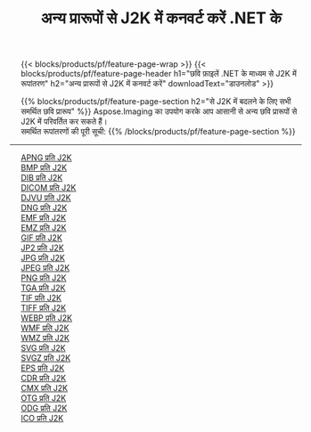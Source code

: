 ﻿---
title: अन्य प्रारूपों से J2K में कनवर्ट करें .NET के 
weight: 3920
url: /hi/net/conversion/to/j2k 
lang: hi
langdirlevel: 2
locales: zh-hans,ja,it,ru,de,es,fr,nl,id,lt,pl,pt,vi,tr,ko,zh-hant,ar,hi,th,sv,cs,uk,he
description: Aspose.Imaging का उपयोग करके आप अन्य प्रारूपों से J2K में आसानी से रूपांतरित कर सकते हैं
---

{{< blocks/products/pf/feature-page-wrap >}}
{{< blocks/products/pf/feature-page-header h1="छवि फ़ाइलें .NET के माध्यम से J2K में रूपांतरण" h2="अन्य प्रारूपों से J2K में कनवर्ट करें" downloadText="डाउनलोड" >}}


{{% blocks/products/pf/feature-page-section  h2="से J2K में बदलने के लिए सभी समर्थित छवि प्रारूप" %}}
Aspose.Imaging का उपयोग करके आप आसानी से अन्य छवि प्रारूपों से J2K में परिवर्तित कर सकते हैं।
<br/>
समर्थित रूपांतरणों की पूरी सूची:
{{% /blocks/products/pf/feature-page-section %}}
<div class="container-fluid productfamilypage bg-gray">
    <div class="convertypes bg-gray agp-content section">
        <div class="container">
		<hr style="margin-left:-20px;"/>
		<div class="row other-converters">
		    <div class='col-md-2 other-converter remove-lp remove-rp'><a href="/imaging/hi/net/conversion/apng-to-j2k" >APNG प्रति J2K</a></div>
<div class='col-md-2 other-converter remove-lp remove-rp'><a href="/imaging/hi/net/conversion/bmp-to-j2k" >BMP प्रति J2K</a></div>
<div class='col-md-2 other-converter remove-lp remove-rp'><a href="/imaging/hi/net/conversion/dib-to-j2k" >DIB प्रति J2K</a></div>
<div class='col-md-2 other-converter remove-lp remove-rp'><a href="/imaging/hi/net/conversion/dicom-to-j2k" >DICOM प्रति J2K</a></div>
<div class='col-md-2 other-converter remove-lp remove-rp'><a href="/imaging/hi/net/conversion/djvu-to-j2k" >DJVU प्रति J2K</a></div>
<div class='col-md-2 other-converter remove-lp remove-rp'><a href="/imaging/hi/net/conversion/dng-to-j2k" >DNG प्रति J2K</a></div>
<div class='col-md-2 other-converter remove-lp remove-rp'><a href="/imaging/hi/net/conversion/emf-to-j2k" >EMF प्रति J2K</a></div>
<div class='col-md-2 other-converter remove-lp remove-rp'><a href="/imaging/hi/net/conversion/emz-to-j2k" >EMZ प्रति J2K</a></div>
<div class='col-md-2 other-converter remove-lp remove-rp'><a href="/imaging/hi/net/conversion/gif-to-j2k" >GIF प्रति J2K</a></div>
<div class='col-md-2 other-converter remove-lp remove-rp'><a href="/imaging/hi/net/conversion/jp2-to-j2k" >JP2 प्रति J2K</a></div>
<div class='col-md-2 other-converter remove-lp remove-rp'><a href="/imaging/hi/net/conversion/jpg-to-j2k" >JPG प्रति J2K</a></div>
<div class='col-md-2 other-converter remove-lp remove-rp'><a href="/imaging/hi/net/conversion/jpeg-to-j2k" >JPEG प्रति J2K</a></div>
<div class='col-md-2 other-converter remove-lp remove-rp'><a href="/imaging/hi/net/conversion/png-to-j2k" >PNG प्रति J2K</a></div>
<div class='col-md-2 other-converter remove-lp remove-rp'><a href="/imaging/hi/net/conversion/tga-to-j2k" >TGA प्रति J2K</a></div>
<div class='col-md-2 other-converter remove-lp remove-rp'><a href="/imaging/hi/net/conversion/tif-to-j2k" >TIF प्रति J2K</a></div>
<div class='col-md-2 other-converter remove-lp remove-rp'><a href="/imaging/hi/net/conversion/tiff-to-j2k" >TIFF प्रति J2K</a></div>
<div class='col-md-2 other-converter remove-lp remove-rp'><a href="/imaging/hi/net/conversion/webp-to-j2k" >WEBP प्रति J2K</a></div>
<div class='col-md-2 other-converter remove-lp remove-rp'><a href="/imaging/hi/net/conversion/wmf-to-j2k" >WMF प्रति J2K</a></div>
<div class='col-md-2 other-converter remove-lp remove-rp'><a href="/imaging/hi/net/conversion/wmz-to-j2k" >WMZ प्रति J2K</a></div>
<div class='col-md-2 other-converter remove-lp remove-rp'><a href="/imaging/hi/net/conversion/svg-to-j2k" >SVG प्रति J2K</a></div>
<div class='col-md-2 other-converter remove-lp remove-rp'><a href="/imaging/hi/net/conversion/svgz-to-j2k" >SVGZ प्रति J2K</a></div>
<div class='col-md-2 other-converter remove-lp remove-rp'><a href="/imaging/hi/net/conversion/eps-to-j2k" >EPS प्रति J2K</a></div>
<div class='col-md-2 other-converter remove-lp remove-rp'><a href="/imaging/hi/net/conversion/cdr-to-j2k" >CDR प्रति J2K</a></div>
<div class='col-md-2 other-converter remove-lp remove-rp'><a href="/imaging/hi/net/conversion/cmx-to-j2k" >CMX प्रति J2K</a></div>
<div class='col-md-2 other-converter remove-lp remove-rp'><a href="/imaging/hi/net/conversion/otg-to-j2k" >OTG प्रति J2K</a></div>
<div class='col-md-2 other-converter remove-lp remove-rp'><a href="/imaging/hi/net/conversion/odg-to-j2k" >ODG प्रति J2K</a></div>
<div class='col-md-2 other-converter remove-lp remove-rp'><a href="/imaging/hi/net/conversion/ico-to-j2k" >ICO प्रति J2K</a></div>
                </div>
        </div>
    </div>
</div>
<br/>

